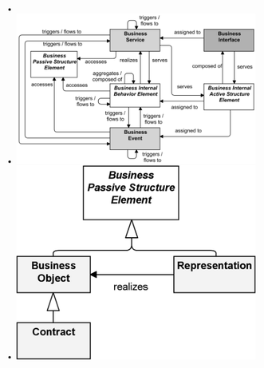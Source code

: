 -
- ![image.png](../assets/image_1689414682781_0.png)
- ![image.png](../assets/image_1689414700540_0.png)